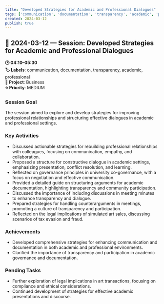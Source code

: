 ```yaml
---
title: "Developed Strategies for Academic and Professional Dialogues"
tags: ['communication', 'documentation', 'transparency', 'academic', 'professional']
created: 2024-03-12
publish: true
---
```


## 📅 2024-03-12 — Session: Developed Strategies for Academic and Professional Dialogues

**🕒 04:10–05:30**  
**🏷️ Labels**: communication, documentation, transparency, academic, professional  
**📂 Project**: Business  
**⭐ Priority**: MEDIUM  


### Session Goal
The session aimed to explore and develop strategies for improving professional relationships and structuring effective dialogues in academic and professional settings.

### Key Activities
- Discussed actionable strategies for rebuilding professional relationships with colleagues, focusing on communication, empathy, and collaboration.
- Proposed a structure for constructive dialogue in academic settings, emphasizing presentation, conflict resolution, and learning.
- Reflected on governance principles in university co-governance, with a focus on negotiation and effective communication.
- Provided a detailed guide on structuring arguments for academic documentation, highlighting transparency and community participation.
- Discussed the importance of including discussions in meeting minutes to enhance transparency and dialogue.
- Prepared strategies for handling counterarguments in meetings, promoting a culture of transparency and participation.
- Reflected on the legal implications of simulated art sales, discussing scenarios of tax evasion and fraud.

### Achievements
- Developed comprehensive strategies for enhancing communication and documentation in both academic and professional environments.
- Clarified the importance of transparency and participation in academic governance and documentation.

### Pending Tasks
- Further exploration of legal implications in art transactions, focusing on compliance and ethical considerations.
- Continued development of strategies for effective academic presentations and discourse.
